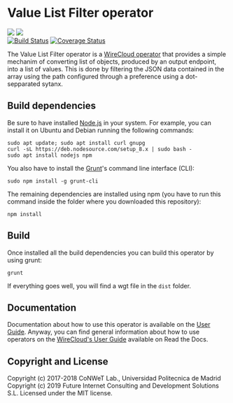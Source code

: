 # Value List Filter operator

[![](https://nexus.lab.fiware.org/repository/raw/public/badges/chapters/visualization.svg)](https://www.fiware.org/developers/catalogue/)
![](https://img.shields.io/github/license/Wirecloud/value-list-filter-operator.svg)<br/>
[![Build Status](https://travis-ci.org/Wirecloud/value-list-filter-operator.svg?branch=develop)](https://travis-ci.org/Wirecloud/value-list-filter-operator)
[![Coverage Status](https://coveralls.io/repos/github/Wirecloud/value-list-filter-operator/badge.svg?branch=develop)](https://coveralls.io/github/Wirecloud/value-list-filter-operator?branch=develop)

The Value List Filter operator is a [WireCloud operator](http://wirecloud.readthedocs.org/en/latest/) that provides a
simple mechanim of converting list of objects, produced by an output endpoint, into a list of values. This is done by
filtering the JSON data contained in the array using the path configured through a preference using a dot-sepparated
sytanx.

## Build dependencies

Be sure to have installed [Node.js](https://nodejs.org/) in your system. For example, you can install it on Ubuntu and
Debian running the following commands:

```console
sudo apt update; sudo apt install curl gnupg
curl -sL https://deb.nodesource.com/setup_8.x | sudo bash -
sudo apt install nodejs npm
```

You also have to install the [Grunt](https://gruntjs.com/)'s command line interface (CLI):

```console
sudo npm install -g grunt-cli
```

The remaining dependencies are installed using npm (you have to run this command inside the folder where you downloaded
this repository):

```console
npm install
```

## Build

Once installed all the build dependencies you can build this operator by using grunt:

```console
grunt
```

If everything goes well, you will find a wgt file in the `dist` folder.

## Documentation

Documentation about how to use this operator is available on the [User Guide](src/doc/userguide.md). Anyway, you can
find general information about how to use operators on the
[WireCloud's User Guide](https://wirecloud.readthedocs.io/en/stable/user_guide/) available on Read the Docs.

## Copyright and License

Copyright (c) 2017-2018 CoNWeT Lab., Universidad Politecnica de Madrid
Copyright (c) 2019 Future Internet Consulting and Development Solutions S.L.
Licensed under the MIT license.
